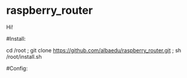 # raspberry_router

Hi!

#Install:

cd /root ; git clone https://github.com/albaedu/raspberry_router.git ; sh /root/install.sh

#Config:
